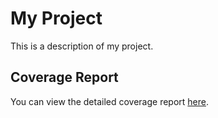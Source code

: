 # My Project

This is a description of my project.

## Coverage Report

You can view the detailed coverage report [here](https://tayfunyaltur.github.io/TMDB/).
